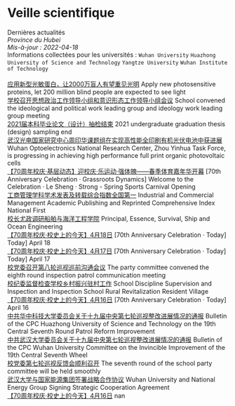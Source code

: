 # Veille scientifique  
Dernières actualités  
_Province du Hubei_<br/>
_Mis-à-jour : 2022-04-18_  
Informations collectées pour les universités : `Wuhan University` `Huazhong University of Science and Technology` `Yangtze University` `Wuhan Institute of Technology`<br/>  
[应用新型光敏蛋白，让2000万盲人有望重见光明](http://news.whu.edu.cn/info/1015/66961.htm)  Apply new photosensitive proteins, let 200 million blind people are expected to see light  
[学校召开思想政治工作领导小组和意识形态工作领导小组会议](http://news.yangtzeu.edu.cn/info/1003/30514.htm)  School convened the ideological and political work leading group and ideology work leading group meeting  
[2021届本科毕业论文（设计）抽检结束](http://news.hust.edu.cn/info/1003/44371.htm)  2021 undergraduate graduation thesis (design) sampling end  
[武汉光电国家研究中心周印华课题组在实现高性能全印刷有机光伏电池中获进展](http://news.hust.edu.cn/info/1003/44372.htm)  Wuhan Optoelectronics National Research Center, Zhou Yinhua Task Force, is progressing in achieving high performance full print organic photovoltaic cells  
[【70周年校庆·基层动态】迎校庆·乐运动·强体魄——春季体育嘉年华开幕](http://news.hust.edu.cn/info/1003/44375.htm)  [70th Anniversary Celebration · Grassroots Dynamics] Welcome to the Celebration · Le Sheng · Strong - Spring Sports Carnival Opening  
[工商管理学科学术发表及转载综合指数全国第一](http://news.whu.edu.cn/info/1015/66956.htm)  Industrial and Commercial Management Academic Publishing and Reprinted Comprehensive Index National First  
[校长尤政调研船舶与海洋工程学院](http://news.hust.edu.cn/info/1002/44374.htm)  Principal, Essence, Survival, Ship and Ocean Engineering  
[【70周年校庆·校史上的今天】4月18日](http://news.hust.edu.cn/info/1002/44370.htm)  [70th Anniversary Celebration · Today] Today] April 18  
[【70周年校庆·校史上的今天】4月17日](http://news.hust.edu.cn/info/1002/44369.htm)  [70th Anniversary Celebration · Today] Today] April 17  
[校党委召开第八轮巡视巡前沟通会议](http://news.whu.edu.cn/info/1002/66955.htm)  The party committee convened the eighth round inspection patrol communication meeting  
[校纪委监督检查学校乡村振兴驻村工作](http://news.yangtzeu.edu.cn/info/1003/30510.htm)  School Discipline Supervision and Inspection and Inspection School Rural Revitalization Resident Village  
[【70周年校庆·校史上的今天】4月16日](http://news.hust.edu.cn/info/1002/44366.htm)  [70th Anniversary Celebration · Today] April 16  
[中共华中科技大学委员会关于十九届中央第七轮巡视整改进展情况的通报](http://news.hust.edu.cn/info/1002/44368.htm)  Bulletin of the CPC Huazhong University of Science and Technology on the 19th Central Seventh Round Patrol Reform Improvement  
[中共武汉大学委员会关于十九届中央第七轮巡视整改进展情况的通报](http://news.whu.edu.cn/info/1002/66954.htm)  Bulletin of the CPC Wuhan University Committee on the Invincible Improvement of the 19th Central Seventh Wheel  
[校党委第七轮巡视反馈会顺利召开](http://news.whu.edu.cn/info/1002/66952.htm)  The seventh round of the school party committee will be held smoothly  
[武汉大学与国家能源集团签署战略合作协议](http://news.whu.edu.cn/info/1002/66953.htm)  Wuhan University and National Energy Group Signing Strategic Cooperation Agreement  
[【70周年校庆·校史上的今天】4月16日](info/1002/44366.htm)  nan  
